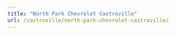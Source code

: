 ```yaml
---
title: "North Park Chevrolet Castroville"
url: /castroville/north-park-chevrolet-castroville/
---
```

